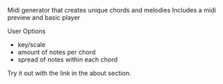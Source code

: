 Midi generator that creates unique chords and melodies
Includes a midi preview and basic player

User Options
  * key/scale
  * amount of notes per chord
  * spread of notes within each chord
    

Try it out with the link in the about section.
